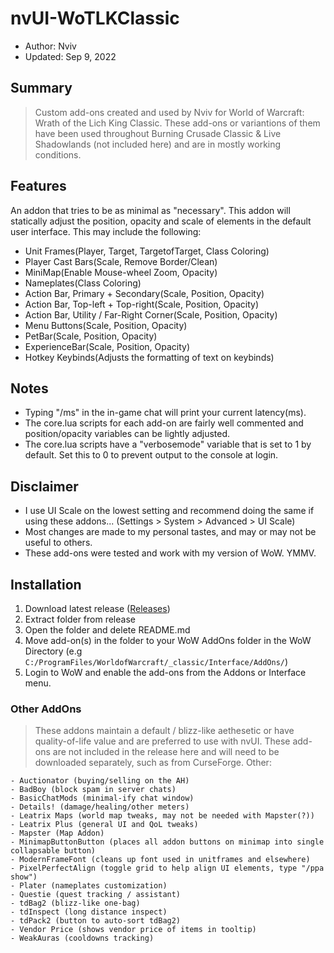 # nvUI-WoTLKClassic  
- Author: Nviv    
- Updated: Sep 9, 2022

## Summary
> Custom add-ons created and used by Nviv for World of Warcraft: Wrath of the Lich King Classic. These add-ons or variantions of them have been used throughout Burning Crusade Classic & Live Shadowlands (not included here) and are in mostly working conditions.

## Features
An addon that tries to be as minimal as "necessary". This addon will statically adjust the position, opacity and scale of elements in the default user interface. This may include the following:
- Unit Frames(Player, Target, TargetofTarget, Class Coloring)
- Player Cast Bars(Scale, Remove Border/Clean)
- MiniMap(Enable Mouse-wheel Zoom, Opacity)
- Nameplates(Class Coloring)
- Action Bar, Primary + Secondary(Scale, Position, Opacity)
- Action Bar, Top-left + Top-right(Scale, Position, Opacity)
- Action Bar, Utility / Far-Right Corner(Scale, Position, Opacity)
- Menu Buttons(Scale, Position, Opacity)
- PetBar(Scale, Position, Opacity)
- ExperienceBar(Scale, Position, Opacity)
- Hotkey Keybinds(Adjusts the formatting of text on keybinds)

## Notes
- Typing "/ms" in the in-game chat will print your current latency(ms).
- The core.lua scripts for each add-on are fairly well commented and position/opacity variables can be lightly adjusted.
- The core.lua scripts have a "verbosemode" variable that is set to 1 by default. Set this to 0 to prevent output to the console at login.
    
## Disclaimer 
- I use UI Scale on the lowest setting and recommend doing the same if using these addons... (Settings > System > Advanced > UI Scale)
- Most changes are made to my personal tastes, and may or may not be useful to others.
- These add-ons were tested and work with my version of WoW. YMMV.

## Installation
1. Download latest release ([Releases](https://github.com/nv1v/nvUI-WoTLKClassic/releases))
2. Extract folder from release
3. Open the folder and delete README.md
4. Move add-on(s) in the folder to your WoW AddOns folder in the WoW Directory (e.g `C:/ProgramFiles/WorldofWarcraft/_classic/Interface/AddOns/`)
5. Login to WoW and enable the add-ons from the Addons or Interface menu.

### Other AddOns
> These addons maintain a default / blizz-like aethesetic or have quality-of-life value and are preferred to use with nvUI. These add-ons are not included in the release here and will need to be downloaded separately, such as from CurseForge.
> Other:
```
- Auctionator (buying/selling on the AH)
- BadBoy (block spam in server chats)
- BasicChatMods (minimal-ify chat window)
- Details! (damage/healing/other meters)
- Leatrix Maps (world map tweaks, may not be needed with Mapster(?))
- Leatrix Plus (general UI and QoL tweaks)
- Mapster (Map Addon)
- MinimapButtonButton (places all addon buttons on minimap into single collapsable button)
- ModernFrameFont (cleans up font used in unitframes and elsewhere)
- PixelPerfectAlign (toggle grid to help align UI elements, type "/ppa show")
- Plater (nameplates customization)
- Questie (quest tracking / assistant)
- tdBag2 (blizz-like one-bag)
- tdInspect (long distance inspect)
- tdPack2 (button to auto-sort tdBag2)
- Vendor Price (shows vendor price of items in tooltip)
- WeakAuras (cooldowns tracking)
```
